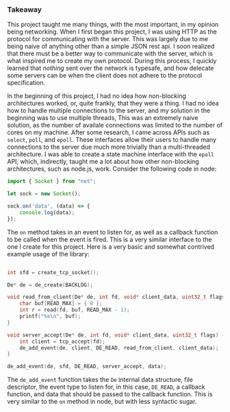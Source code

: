 ### Takeaway

This project taught me many things, with the most important,
in my opinion being networking. When I first began this project,
I was using HTTP as the protocol for communicating with the
server. This was largely due to me being naive of anything
other than a simple JSON rest api. I soon realized that there must
be a better way to communicate with the server, which is what
inspired me to create my own protocol. During this process, I quickly
learned that _nothing_ sent over the network is typesafe, and
how delecate some servers can be when the client does not
adhere to the protocol specification.

In the beginning of this project, I had no idea how non-blocking
architectures worked, or, quite frankly, that they were a thing. I
had no idea how to handle multiple connections to the server, and
my solution in the beginning was to use multiple threads,
This was an extremely naive solution, as the
number of availale connections was limited to the number of cores
on my machine. After some research, I came across APIs such as `select`,
`poll`, and `epoll`. These interfaces allow their users to handle
many connections to the server due much more trivially than a
multi-threaded architecture. I was able to create a state machine
interface with the `epoll` API, which, indirectly, taught me a lot
about how other non-blocking architectures, such as node.js, work.
Consider the following code in node:

```js
import { Socket } from "net";

let sock = new Socket();

sock.on('data', (data) => {
    console.log(data);
});
```

The `on` method takes in an event to listen for, as well as
a callback function to be called when the event is fired.
This is a very similar interface to the one I create for
this project. Here is a very basic and somewhat contrived example
usage of the library:

```c

int sfd = create_tcp_socket();

De* de = de_create(BACKLOG);

void read_from_client(De* de, int fd, void* client_data, uint32_t flags) {
    char buf[READ_MAX] = { 0 };
    int r = read(fd, buf, READ_MAX - 1);
    printf("%s\n", buf);
}

void server_accept(De* de, int fd, void* client_data, uint32_t flags) {
    int client = tcp_accept(fd);
    de_add_event(de, client, DE_READ, read_from_client, client_data);
}

de_add_event(de, sfd, DE_READ, server_accept, data);

```

The `de_add_event` function takes the `De` internal data structure, file descriptor,
the event type to listen for, in this case, `DE_READ`, a callback function, and
data that should be passed to the callback function. This is very similar to the
`on` method in node, but with less syntactic sugar.






